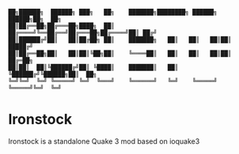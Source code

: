     ██╗██████╗  ██████╗ ███╗   ██╗    ███████╗████████╗ ██████╗  ██████╗██╗  ██╗
    ██║██╔══██╗██╔═══██╗████╗  ██║    ██╔════╝╚══██╔══╝██╔═══██╗██╔════╝██║ ██╔╝
    ██║██████╔╝██║   ██║██╔██╗ ██║    ███████╗   ██║   ██║   ██║██║     █████╔╝ 
    ██║██╔══██╗██║   ██║██║╚██╗██║    ╚════██║   ██║   ██║   ██║██║     ██╔═██╗ 
    ██║██║  ██║╚██████╔╝██║ ╚████║    ███████║   ██║   ╚██████╔╝╚██████╗██║  ██╗
    ╚═╝╚═╝  ╚═╝ ╚═════╝ ╚═╝  ╚═══╝    ╚══════╝   ╚═╝    ╚═════╝  ╚═════╝╚═╝  ╚═╝
                                                                            
# Ironstock
Ironstock is a standalone Quake 3 mod based on ioquake3
